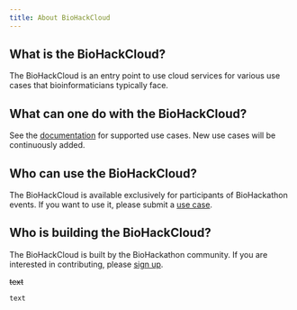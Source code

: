 ```yaml
---
title: About BioHackCloud
---
```


## What is the BioHackCloud?

The BioHackCloud is an entry point to use cloud services for various use cases that bioinformaticians typically face.

## What can one do with the BioHackCloud?

See the [documentation](/docs) for supported use cases. New use cases will be continuously added.

## Who can use the BioHackCloud?

The BioHackCloud is available exclusively for participants of BioHackathon events. If you want to use it, please submit a [use case](/use-case).

## Who is building the BioHackCloud?

The BioHackCloud is built by the BioHackathon community. If you are interested in contributing, please [sign up](/collaborate).

~~text~~

`text`
